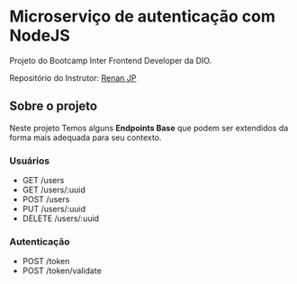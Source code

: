 # Microserviço de autenticação com NodeJS

Projeto do Bootcamp Inter Frontend Developer da DIO.

Repositório do Instrutor: [Renan JP](https://github.com/RenanJPaula/dio-node-user-authentication-api)

## Sobre o projeto

Neste projeto Temos alguns **Endpoints Base** que podem ser extendidos da forma mais adequada para seu contexto.

### Usuários

- GET /users
- GET /users/:uuid
- POST /users
- PUT /users/:uuid
- DELETE /users/:uuid

### Autenticação

- POST /token
- POST /token/validate
